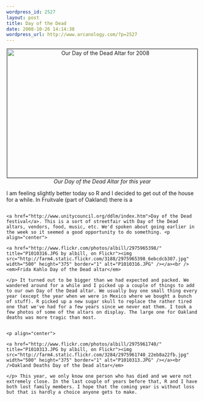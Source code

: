 ```yaml
--- 
wordpress_id: 2527
layout: post
title: Day of the Dead
date: 2008-10-26 14:14:38
wordpress_url: http://www.arcanology.com/?p=2527
---
```

<p align="center">
                                                                                                                                                                                                                                                                                                                                                                                                                                                                                                                                                                                                                                                                                                                                                                                                                                                                                                                      <a href="http://www.flickr.com/photos/albill/2975969890/" title="Our Day of the Dead Altar for 2008 by albill, on Flickr"><img src="http://farm4.static.flickr.com/3292/2975969890_69f5ceb639.jpg" border="1" width="500" height="338" alt="Our Day of the Dead Altar for 2008" /></a><br /><em>Our Day of the Dead Altar for this year</em>
                                                                                                                                                                                                                                                                                                                                                                                                                                                                                                                                                                                                                                                                                                                                                                                                                                                                                                                    </p> I am feeling slightly better today so R and I decided to get out of the house for a while. In Fruitvale (part of Oakland) there is a 
                                                                                                                                                                                                                                                                                                                                                                                                                                                                                                                                                                                                                                                                                                                                                                                                                                                                                                                    
                                                                                                                                                                                                                                                                                                                                                                                                                                                                                                                                                                                                                                                                                                                                                                                                                                                                                                                    <a href="http://www.unitycouncil.org/ddlm/index.htm">Day of the Dead festival</a>. This is a sort of streetfair with Day of the Dead altars, vendors, food, music, etc. We'd spoken about going earlier in the week so it seemed a good opportunity to do something. <p align="center">
                                                                                                                                                                                                                                                                                                                                                                                                                                                                                                                                                                                                                                                                                                                                                                                                                                                                                                                      <a href="http://www.flickr.com/photos/albill/2975965398/" title="P1010316.JPG by albill, on Flickr"><img src="http://farm4.static.flickr.com/3188/2975965398_6ebcdcb307.jpg" width="500" height="375" border="1" alt="P1010316.JPG" /></a><br /><em>Frida Kahlo Day of the Dead altar</em>
                                                                                                                                                                                                                                                                                                                                                                                                                                                                                                                                                                                                                                                                                                                                                                                                                                                                                                                    </p> It turned out to be bigger than we had expected and packed. We wandered around for a while and I picked up a couple of things to add to our own Day of the Dead altar. We usually buy one small thing every year (except the year when we were in Mexico where we bought a bunch of stuff). R picked up a new sugar skull to replace the rather tired one that we've had for a few years since we never eat them. I took a few photos of some of the altars on display. The large one for Oakland deaths was more tragic than most. 
                                                                                                                                                                                                                                                                                                                                                                                                                                                                                                                                                                                                                                                                                                                                                                                                                                                                                                                    
                                                                                                                                                                                                                                                                                                                                                                                                                                                                                                                                                                                                                                                                                                                                                                                                                                                                                                                    <p align="center">
                                                                                                                                                                                                                                                                                                                                                                                                                                                                                                                                                                                                                                                                                                                                                                                                                                                                                                                      <a href="http://www.flickr.com/photos/albill/2975961740/" title="P1010313.JPG by albill, on Flickr"><img src="http://farm4.static.flickr.com/3284/2975961740_22eb8a22fb.jpg" width="500" height="375" border="1" alt="P1010313.JPG" /></a><br />Oakland Deaths Day of the Dead altar</em>
                                                                                                                                                                                                                                                                                                                                                                                                                                                                                                                                                                                                                                                                                                                                                                                                                                                                                                                    </p> This year, we only know one person who has died and we were not extremely close. In the last couple of years before that, R and I have both lost family members. I hope that the coming year is without loss but that is hardly a choice anyone gets to make.